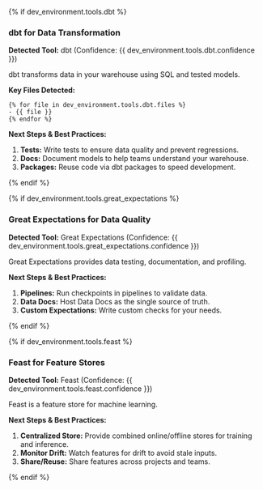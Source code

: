 {% if dev_environment.tools.dbt %}

### dbt for Data Transformation

**Detected Tool:** dbt (Confidence:
{{ dev_environment.tools.dbt.confidence }})

dbt transforms data in your warehouse using SQL and tested models.

**Key Files Detected:**

```text
{% for file in dev_environment.tools.dbt.files %}
- {{ file }}
{% endfor %}
```

**Next Steps & Best Practices:**

1. **Tests:** Write tests to ensure data quality and prevent regressions.
2. **Docs:** Document models to help teams understand your warehouse.
3. **Packages:** Reuse code via dbt packages to speed development.

{% endif %}

{% if dev_environment.tools.great_expectations %}

### Great Expectations for Data Quality

**Detected Tool:** Great Expectations (Confidence:
{{ dev_environment.tools.great_expectations.confidence }})

Great Expectations provides data testing, documentation, and profiling.

**Next Steps & Best Practices:**

1. **Pipelines:** Run checkpoints in pipelines to validate data.
2. **Data Docs:** Host Data Docs as the single source of truth.
3. **Custom Expectations:** Write custom checks for your needs.

{% endif %}

{% if dev_environment.tools.feast %}

### Feast for Feature Stores

**Detected Tool:** Feast (Confidence:
{{ dev_environment.tools.feast.confidence }})

Feast is a feature store for machine learning.

**Next Steps & Best Practices:**

1. **Centralized Store:** Provide combined online/offline stores for training
   and inference.
2. **Monitor Drift:** Watch features for drift to avoid stale inputs.
3. **Share/Reuse:** Share features across projects and teams.

{% endif %}
